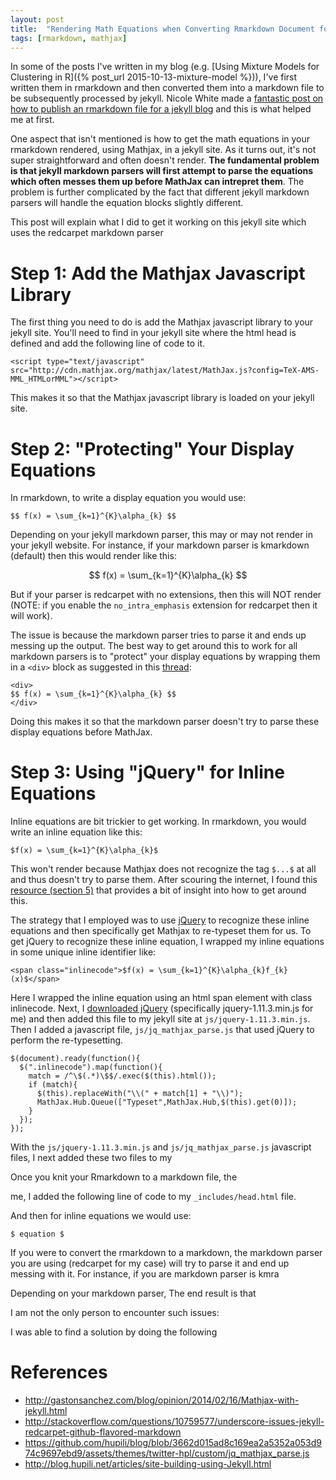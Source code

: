 ```yaml
---
layout: post
title:  "Rendering Math Equations when Converting Rmarkdown Document for a Jekyll Site"
tags: [rmarkdown, mathjax]
---
```


In some of the posts I've written in my blog (e.g. [Using Mixture Models for Clustering in R]({% post_url 2015-10-13-mixture-model %})), I've first written them in rmarkdown and then converted them into a markdown file to be subsequently processed by jekyll. Nicole White made a [fantastic post on how to publish an rmarkdown file for a jekyll blog](http://nicolewhite.github.io/2015/02/07/r-blogging-with-rmarkdown-knitr-jekyll.html) and this is what helped me at first. 

One aspect that isn't mentioned is how to get the math equations in your rmarkdown rendered, using Mathjax, in a jekyll site. As it turns out, it's not super straightforward and often doesn't render. **The fundamental problem is that jekyll markdown parsers will first attempt to parse the equations which often messes them up before MathJax can intrepret them**. The problem is further complicated by the fact that different jekyll markdown parsers will handle the equation blocks slightly different. 

This post will explain what I did to get it working on this jekyll site which uses the redcarpet markdown parser

# Step 1: Add the Mathjax Javascript Library

The first thing you need to do is add the Mathjax javascript library to your jekyll site. You'll need to find in your jekyll site where the html head is defined and add the following line of code to it.

```
<script type="text/javascript" src="http://cdn.mathjax.org/mathjax/latest/MathJax.js?config=TeX-AMS-MML_HTMLorMML"></script>
```

This makes it so that the Mathjax javascript library is loaded on your jekyll site.

# Step 2: "Protecting" Your Display Equations

In rmarkdown, to write a display equation you would use:

```
$$ f(x) = \sum_{k=1}^{K}\alpha_{k} $$
```

Depending on your jekyll markdown parser, this may or may not render in your jekyll website. For instance, if your markdown parser is kmarkdown (default) then this would render like this:

$$ f(x) = \sum_{k=1}^{K}\alpha_{k} $$

But if your parser is redcarpet with no extensions, then this will NOT render (NOTE: if you enable the `no_intra_emphasis` extension for redcarpet then it will work). 

The issue is because the markdown parser tries to parse it and ends up messing up the output. The best way to get around this to work for all markdown parsers is to "protect" your display equations by wrapping them in a `<div>` block as suggested in this [thread](http://stackoverflow.com/questions/10987992/using-mathjax-with-jekyll):

```
<div>
$$ f(x) = \sum_{k=1}^{K}\alpha_{k} $$
</div>
```

Doing this makes it so that the markdown parser doesn't try to parse these display equations before MathJax.

# Step 3: Using "jQuery" for Inline Equations

Inline equations are bit trickier to get working. In rmarkdown, you would write an inline equation like this:

```
$f(x) = \sum_{k=1}^{K}\alpha_{k}$
```

This won't render because Mathjax does not recognize the tag `$...$` at all and thus doesn't try to parse them. After scouring the internet, I found this [resource (section 5)](http://blog.hupili.net/articles/site-building-using-Jekyll.html) that provides a bit of insight into how to get around this.

The strategy that I employed was to use [jQuery](https://jquery.com/) to recognize these inline equations and then specifically get Mathjax to re-typeset them for us. To get jQuery to recognize these inline equation, I wrapped my inline equations in some unique inline identifier like:

```
<span class="inlinecode">$f(x) = \sum_{k=1}^{K}\alpha_{k}f_{k}(x)$</span>
```

Here I wrapped the inline equation using an html span element with class inlinecode. Next, I [downloaded jQuery](http://jquery.com/download/) (specifically jquery-1.11.3.min.js for me) and then added this file to my jekyll site at `js/jquery-1.11.3.min.js`. Then I added a javascript file, `js/jq_mathjax_parse.js` that used jQuery to perform the re-typesetting. 

```{js}
$(document).ready(function(){
  $(".inlinecode").map(function(){
    match = /^\$(.*)\$$/.exec($(this).html());
    if (match){
      $(this).replaceWith("\\(" + match[1] + "\\)");
      MathJax.Hub.Queue(["Typeset",MathJax.Hub,$(this).get(0)]);
    }
  });
});
```

With the `js/jquery-1.11.3.min.js` and `js/jq_mathjax_parse.js` javascript files, I next added these two files to my 

Once you knit your Rmarkdown to a markdown file, the 

 me, I added the following line of code to my `_includes/head.html` file.


And then for inline equations we would use:

```
$ equation $
```

If you were to convert the rmarkdown to a markdown, the markdown parser you are using (redcarpet for my case) will try to parse it and end up messing with it. For instance, if you are markdown parser is kmra

Depending on your markdown parser, The end result is that 

I am not the only person to encounter such issues:


I was able to find a solution by doing the following

#

# References

* http://gastonsanchez.com/blog/opinion/2014/02/16/Mathjax-with-jekyll.html
* http://stackoverflow.com/questions/10759577/underscore-issues-jekyll-redcarpet-github-flavored-markdown
* https://github.com/hupili/blog/blob/3662d015ad8c169ea2a5352a053d974c9697ebd9/assets/themes/twitter-hpl/custom/jq_mathjax_parse.js
* http://blog.hupili.net/articles/site-building-using-Jekyll.html
